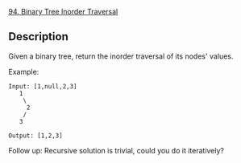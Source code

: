 [94. Binary Tree Inorder Traversal](https://leetcode.com/problems/binary-tree-inorder-traversal/)

## Description

Given a binary tree, return the inorder traversal of its nodes' values.

Example:

```
Input: [1,null,2,3]
   1
    \
     2
    /
   3

Output: [1,2,3]
```

Follow up: Recursive solution is trivial, could you do it iteratively?
